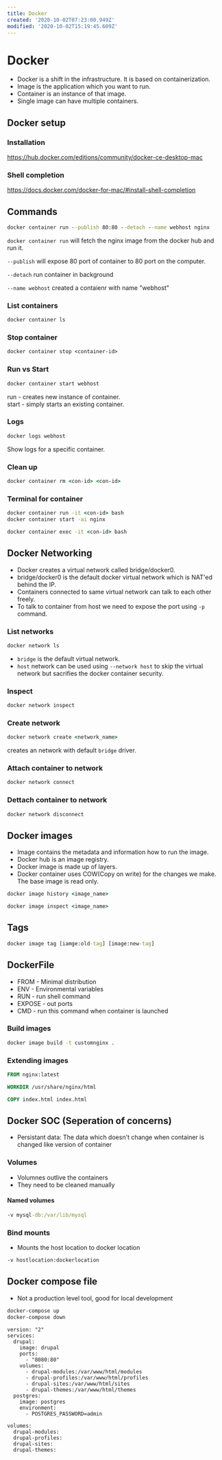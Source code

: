 ```yaml
---
title: Docker
created: '2020-10-02T07:23:00.949Z'
modified: '2020-10-02T15:19:45.609Z'
---
```


# Docker

* Docker is a shift in the infrastructure. It is based on containerization.
* Image is the application which you want to run.
* Container is an instance of that image.
* Single image can have multiple containers.

## Docker setup

### Installation

https://hub.docker.com/editions/community/docker-ce-desktop-mac

### Shell completion

https://docs.docker.com/docker-for-mac/#install-shell-completion

## Commands

```cmd
docker container run --publish 80:80 --detach --name webhost nginx
```

`docker container run` will fetch the nginx image from the docker hub and run it.

`--publish` will expose 80 port of container to 80 port on the computer.

`--detach` run container in background

`--name webhost` created a contaienr with name "webhost"

### List containers

```cmd
docker container ls
```

### Stop container

```cmd
docker container stop <container-id>
```

### Run vs Start

```cmd
docker container start webhost
```

run - creates new instance of container.  
start - simply starts an existing container.

### Logs

```cmd
docker logs webhost
```

Show logs for a specific container.

### Clean up

```cmd
docker container rm <con-id> <con-id>
```

### Terminal for container

```cmd
docker container run -it <con-id> bash
docker container start -ai nginx
```
 
```cmd
docker container exec -it <con-id> bash
```

## Docker Networking

* Docker creates a virtual network called bridge/docker0.
* bridge/docker0 is the default docker virtual network which is NAT'ed behind the IP.
* Containers connected to same virtual network can talk to each other freely.
* To talk to container from host we need to expose the port using `-p` command.

### List networks

```cmd
docker network ls
```

* `bridge` is the default virtual network.
* `host` network can be used using `--network host` to skip the virtual network but sacrifies the docker container security.

### Inspect

```cmd
docker network inspect
```

### Create network

```cmd
docker network create <network_name>
```

creates an network with default `bridge` driver.

### Attach container to network

```cmd
docker network connect
```

### Dettach container to network

```cmd
docker network disconnect
```

## Docker images

* Image contains the metadata and information how to run the image.
* Docker hub is an image registry.
* Docker image is made up of layers.
* Docker container uses COW(Copy on write) for the changes we make. The base image is read only.

```cmd
docker image history <image_name>
```

```cmd
docker image inspect <image_name>
```

## Tags

```cmd
docker image tag [iamge:old-tag] [image:new-tag]
```

## DockerFile

* FROM - Minimal distribution
* ENV - Environmental variables
* RUN - run shell command
* EXPOSE - out ports
* CMD - run this command when container is launched

### Build images

```cmd
docker image build -t customnginx .
```

### Extending images

```dockerfile
FROM nginx:latest

WORKDIR /usr/share/nginx/html

COPY index.html index.html
```

## Docker SOC (Seperation of concerns)

* Persistant data: The data which doesn't change when container is changed like version of container

### Volumes

* Volumnes outlive the containers
* They need to be cleaned manually

#### Named volumes

```cmd
-v mysql-db:/var/lib/mysql
```

### Bind mounts

* Mounts the host location to docker location

```cmd
-v hostlocation:dockerlocation
```

## Docker compose file

* Not a production level tool, good for local development

```cmd
docker-compose up
docker-compose down
```

```dockercompose
version: "2"
services:
  drupal:
    image: drupal
    ports:
      - "8080:80"
    volumes:
      - drupal-modules:/var/www/html/modules
      - drupal-profiles:/var/www/html/profiles
      - drupal-sites:/var/www/html/sites
      - drupal-themes:/var/www/html/themes
  postgres:
    image: postgres
    environment: 
      - POSTGRES_PASSWORD=admin
  
volumes:
  drupal-modules:
  drupal-profiles:
  drupal-sites:
  drupal-themes:
```
